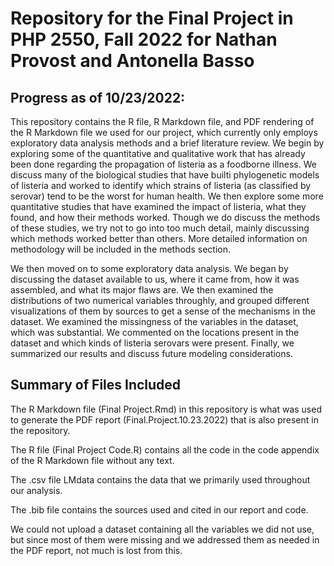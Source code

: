 # Repository for the Final Project in PHP 2550, Fall 2022 for Nathan Provost and Antonella Basso

## Progress as of 10/23/2022:

This repository contains the R file, R Markdown file, and PDF rendering of the R Markdown file we used for our project, which currently only employs exploratory data analysis methods and a brief literature review. We begin by exploring some of the quantitative and qualitative work that has already been done regarding the propagation of listeria as a foodborne illness. We discuss many of the biological studies that have builti phylogenetic models of listeria and worked to identify which strains of listeria (as classified by serovar) tend to be the worst for human health. We then explore some more quantitative studies that have examined the impact of listeria, what they found, and how their methods worked. Though we do discuss the methods of these studies, we try not to go into too much detail, mainly discussing which methods worked better than others. More detailed information on methodology will be included in the methods section.

We then moved on to some exploratory data analysis. We began by discussing the dataset available to us, where it came from, how it was assembled, and what its major flaws are. We then examined the distributions of two numerical variables throughly, and grouped different visualizations of them by sources to get a sense of the mechanisms in the dataset. We examined the missingness of the variables in the dataset, which was substantial. We commented on the locations present in the dataset and which kinds of listeria serovars were present. Finally, we summarized our results and discuss future modeling considerations.

## Summary of Files Included

The R Markdown file (Final Project.Rmd) in this repository is what was used to generate the PDF report (Final.Project.10.23.2022) that is also present in the repository.

The R file (Final Project Code.R) contains all the code in the code appendix of the R Markdown file without any text.

The .csv file LMdata contains the data that we primarily used throughout our analysis.

The .bib file contains the sources used and cited in our report and code.

We could not upload a dataset containing all the variables we did not use, but since most of them were missing and we addressed them as needed in the PDF report, not much is lost from this.
